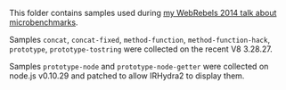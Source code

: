 This folder contains samples used during [my WebRebels 2014 talk about microbenchmarks](mrale.ph/talks/webrebels2014).

Samples `concat`, `concat-fixed`, `method-function`, `method-function-hack`, `prototype`, `prototype-tostring` were collected on the recent V8 3.28.27.

Samples `prototype-node` and `prototype-node-getter` were collected on node.js v0.10.29 and patched to allow IRHydra2 to display them.